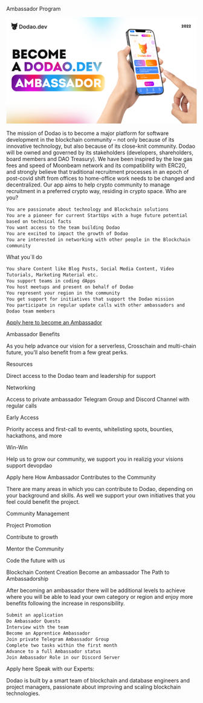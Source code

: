 Ambassador Program

![support us](../img/become-an-ambassador-iphone.png)

The mission of Dodao is to become a major platform for software development in the blockchain community – not only because of its innovative technology, but also because of its close-knit community. Dodao will be owned and governed by its stakeholders (developers, shareholders, board members and DAO Treasury). We have been inspired by the low gas fees and speed of Moonbeam network and its compatibility with ERC20, and strongly believe that traditional recruitment processes in an epoch of post-covid shift from offices to home-office work needs to be changed and decentralized. Our app aims to help crypto community to manage recruitment in a preferred crypto way, residing in crypto space.
Who are you?

    You are passionate about technology and Blockchain solutions
    You are a pioneer for current StartUps with a huge future potential based on technical facts
    You want access to the team building Dodao
    You are excited to impact the growth of Dodao
    You are interested in networking with other people in the Blockchain community

What you´ll do

    You share Content like Blog Posts, Social Media Content, Video Tutorials, Marketing Material etc.
    You support teams in coding dApps
    You host meetups and present on behalf of Dodao
    You represent your region in the community
    You get support for initiatives that support the Dodao mission
    You participate in regular update calls with other ambassadors and Dodao team members

[Apply here to become an Ambassador](https://forms.gle/X1BoC8rVJaDinncQ6)

Ambassador Benefits

As you help advance our vision for a serverless, Crosschain and multi-chain future, you’ll also benefit from a few great perks.

Resources

Direct access to the Dodao team and leadership for support

 

Networking

Access to private ambassador Telegram Group  and Discord Channel with regular calls

 

Early Access

Priority access and first-call to events, whitelisting spots, bounties, hackathons, and more

 

Win-Win

Help us to grow our community, we support you in realizig your visions support devopdao

 
Apply here
How Ambassador Contributes to the Community

There are many areas in which you can contribute to Dodao, depending on your background and skills. As well we support your own initiatives that you feel could benefit the project.

Community Management

Project   Promotion

Contribute to growth

Mentor the  Community

Code the future with us

Blockchain Content Creation
Become an ambassador
The Path to Ambassadorship

After becoming an ambassador there will be additional levels to achieve where you will be able to lead your own category or region and enjoy more benefits following the increase in responsibility.

    Submit an application
    Do Ambassador Quests
    Interview with the team
    Become an Apprentice Ambassador
    Join private Telegram Ambassador Group
    Complete two tasks within the first month
    Advance to a full Ambassador status
    Join Ambassador Role in our Discord Server

Apply here
Speak with our Experts:

Dodao is built by a smart team of blockchain and database engineers and project managers, passionate about improving and scaling blockchain technologies.
